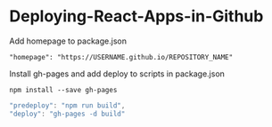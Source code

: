 # Deploying-React-Apps-in-Github

Add homepage to package.json

```
"homepage": "https://USERNAME.github.io/REPOSITORY_NAME"
```

Install gh-pages and add deploy to scripts in package.json

```
npm install --save gh-pages
```

```javascript
"predeploy": "npm run build",
"deploy": "gh-pages -d build"
```
